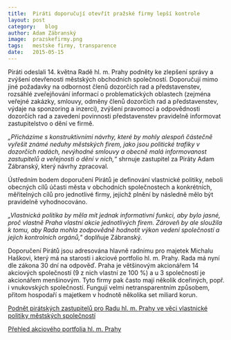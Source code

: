 ```yaml
---
title:	Piráti doporučují otevřít pražské firmy lepší kontrole
layout:	post
category:	blog
author:	Adam Zábranský
image:	prazskefirmy.png
tags:	mestske firmy, transparence
date:	2015-05-15
---
```


Piráti odeslali 14. května Radě hl. m. Prahy podněty ke zlepšení správy a zvýšení otevřenosti městských obchodních společností. Doporučují mimo jiné požadavky na odbornost členů dozorčích rad a představenstev, rozsáhlé zveřejňování informací o problematických oblastech (zejména veřejné zakázky, smlouvy, odměny členů dozorčích rad a představenstev, výdaje na sponzoring a inzerci), zvýšení pravomocí a odpovědnosti dozorčích rad a zavedení povinnosti představenstev pravidelně informovat zastupitelstvo o dění ve firmě. 

*„Přicházíme s konstruktivními návrhy, které by mohly alespoň částečně vyřešit známé neduhy městských firem, jako jsou politické trafiky v dozorčích radách, nevýhodné smlouvy a obecně malá informovanost zastupitelů a veřejnosti o dění v nich,“* shrnuje zastupitel za Piráty Adam Zábranský, který návrhy zpracoval.

Ústředním bodem doporučení Pirátů je definování vlastnické politiky, neboli obecných cílů účasti města v obchodních společnostech a konkrétních, měřitelných cílů pro jednotlivé firmy, jejichž plnění by následně mělo být pravidelně vyhodnocováno. 

*„Vlastnická politika by měla mít jednak informativní funkci, aby bylo jasné, proč vlastně Praha vlastní akcie jednotlivých firem. Zároveň by ale sloužila k tomu, aby Rada mohla zodpovědně hodnotit výkon vedení společností a jejich kontrolních orgánů,"* doplňuje Zábranský. 

Doporučení Pirátů jsou adresována hlavně radnímu pro majetek Michalu Haškovi, který má na starosti i akciové portfolio hl. m. Prahy. Rada má nyní dle zákona 30 dní na odpověď. Praha je většinovým akcionářem 14 akciových společností (9 z nich vlastní ze 100 %) a u 3 společností je akcionářem menšinovým. Tyto firmy pak často mají několik dceřiných, popř. i vnukovských společností. Fungují velmi netransparentním způsobem, přitom hospodaří s majetkem v hodnotě několika set miliard korun.

[Podnět pirátských zastupitelů pro Radu hl. m. Prahy ve věci vlastnické politiky městských společností](https://github.com/pirati-cz/KlubPraha/blob/420449fb00e9a50be1dbfeb625c2fbc471f4e4d3/spisy/2015/52-doporuceni-k-mestskym-firmam/1-doporuceni/main.pdf)

[Přehled akciového portfolia hl. m. Prahy](/assets/images/blog/prazskefirmy-prehled.png)




